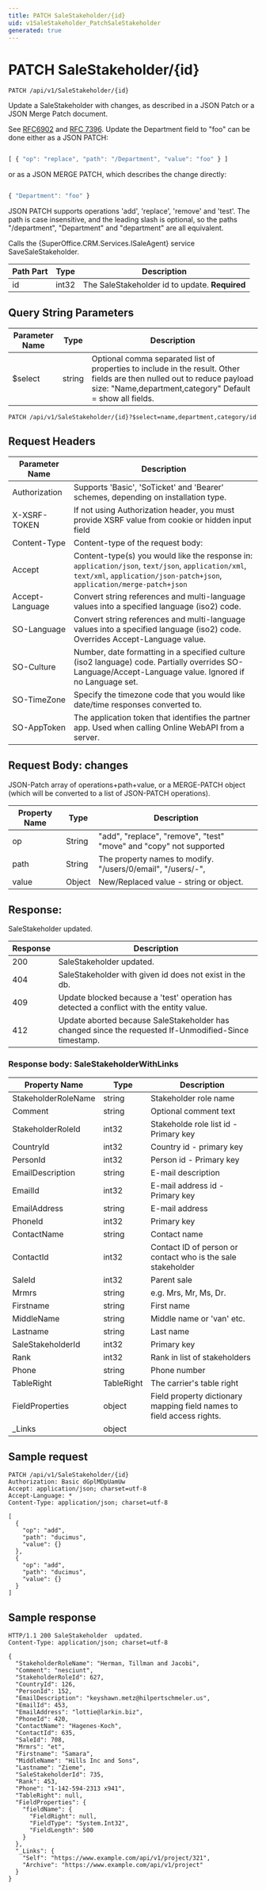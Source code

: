 ```yaml
---
title: PATCH SaleStakeholder/{id}
uid: v1SaleStakeholder_PatchSaleStakeholder
generated: true
---
```


# PATCH SaleStakeholder/{id}

```http
PATCH /api/v1/SaleStakeholder/{id}
```

Update a SaleStakeholder with changes, as described in a JSON Patch or a JSON Merge Patch document.


See <a href="https://tools.ietf.org/html/rfc6902">RFC6902</a> and <a href="https://tools.ietf.org/html/rfc7386">RFC 7396</a>. Update the Department field to "foo" can be done either as a JSON PATCH:

```js

[ { "op": "replace", "path": "/Department", "value": "foo" } ]

```

or as a JSON MERGE PATCH, which describes the change directly:

```js

{ "Department": "foo" }

```



JSON PATCH supports operations 'add', 'replace', 'remove' and 'test'.
The path is case insensitive, and the leading slash is optional, so the paths "/department", "Department" and "department" are all equivalent.



Calls the {SuperOffice.CRM.Services.ISaleAgent} service SaveSaleStakeholder.





| Path Part | Type | Description |
|-----------|------|-------------|
| id | int32 | The SaleStakeholder  id to update. **Required** |


## Query String Parameters

| Parameter Name | Type |  Description |
|----------------|------|--------------|
| $select | string |  Optional comma separated list of properties to include in the result. Other fields are then nulled out to reduce payload size: "Name,department,category" Default = show all fields. |

```http
PATCH /api/v1/SaleStakeholder/{id}?$select=name,department,category/id
```


## Request Headers

| Parameter Name | Description |
|----------------|-------------|
| Authorization  | Supports 'Basic', 'SoTicket' and 'Bearer' schemes, depending on installation type. |
| X-XSRF-TOKEN   | If not using Authorization header, you must provide XSRF value from cookie or hidden input field |
| Content-Type | Content-type of the request body:  |
| Accept         | Content-type(s) you would like the response in: `application/json`, `text/json`, `application/xml`, `text/xml`, `application/json-patch+json`, `application/merge-patch+json` |
| Accept-Language | Convert string references and multi-language values into a specified language (iso2) code. |
| SO-Language | Convert string references and multi-language values into a specified language (iso2) code. Overrides Accept-Language value. |
| SO-Culture | Number, date formatting in a specified culture (iso2 language) code. Partially overrides SO-Language/Accept-Language value. Ignored if no Language set. |
| SO-TimeZone | Specify the timezone code that you would like date/time responses converted to. |
| SO-AppToken | The application token that identifies the partner app. Used when calling Online WebAPI from a server. |

## Request Body: changes 

JSON-Patch array of operations+path+value, or a MERGE-PATCH object (which will be converted to a list of JSON-PATCH operations). 

| Property Name | Type |  Description |
|----------------|------|--------------|
| op | String | "add", "replace", "remove", "test" "move" and "copy" not supported |
| path | String | The property names to modify.  "/users/0/email", "/users/-", |
| value | Object | New/Replaced value - string or object. |

## Response:

SaleStakeholder  updated.

| Response | Description |
|----------------|-------------|
| 200 | SaleStakeholder  updated. |
| 404 | SaleStakeholder with given id does not exist in the db. |
| 409 | Update blocked because a 'test' operation has detected a conflict with the entity value. |
| 412 | Update aborted because SaleStakeholder has changed since the requested If-Unmodified-Since timestamp. |

### Response body: SaleStakeholderWithLinks

| Property Name | Type |  Description |
|----------------|------|--------------|
| StakeholderRoleName | string | Stakeholder role name |
| Comment | string | Optional comment text |
| StakeholderRoleId | int32 | Stakeholde role list id - Primary key |
| CountryId | int32 | Country id - primary key |
| PersonId | int32 | Person id - Primary key |
| EmailDescription | string | E-mail description |
| EmailId | int32 | E-mail address id - Primary key |
| EmailAddress | string | E-mail address |
| PhoneId | int32 | Primary key |
| ContactName | string | Contact name |
| ContactId | int32 | Contact ID of person or contact who is the sale stakeholder |
| SaleId | int32 | Parent sale |
| Mrmrs | string | e.g. Mrs, Mr, Ms, Dr. |
| Firstname | string | First name |
| MiddleName | string | Middle name or 'van' etc. |
| Lastname | string | Last name |
| SaleStakeholderId | int32 | Primary key |
| Rank | int32 | Rank in list of stakeholders |
| Phone | string | Phone number |
| TableRight | TableRight | The carrier's table right |
| FieldProperties | object | Field property dictionary mapping field names to field access rights. |
| _Links | object |  |

## Sample request

```http!
PATCH /api/v1/SaleStakeholder/{id}
Authorization: Basic dGplMDpUamUw
Accept: application/json; charset=utf-8
Accept-Language: *
Content-Type: application/json; charset=utf-8

[
  {
    "op": "add",
    "path": "ducimus",
    "value": {}
  },
  {
    "op": "add",
    "path": "ducimus",
    "value": {}
  }
]
```

## Sample response

```http_
HTTP/1.1 200 SaleStakeholder  updated.
Content-Type: application/json; charset=utf-8

{
  "StakeholderRoleName": "Herman, Tillman and Jacobi",
  "Comment": "nesciunt",
  "StakeholderRoleId": 627,
  "CountryId": 126,
  "PersonId": 152,
  "EmailDescription": "keyshawn.metz@hilpertschmeler.us",
  "EmailId": 453,
  "EmailAddress": "lottie@larkin.biz",
  "PhoneId": 420,
  "ContactName": "Hagenes-Koch",
  "ContactId": 635,
  "SaleId": 708,
  "Mrmrs": "et",
  "Firstname": "Samara",
  "MiddleName": "Hills Inc and Sons",
  "Lastname": "Zieme",
  "SaleStakeholderId": 735,
  "Rank": 453,
  "Phone": "1-142-594-2313 x941",
  "TableRight": null,
  "FieldProperties": {
    "fieldName": {
      "FieldRight": null,
      "FieldType": "System.Int32",
      "FieldLength": 500
    }
  },
  "_Links": {
    "Self": "https://www.example.com/api/v1/project/321",
    "Archive": "https://www.example.com/api/v1/project"
  }
}
```